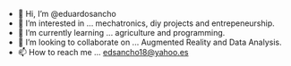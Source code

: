 - 👋 Hi, I’m @eduardosancho
- 👀 I’m interested in ... mechatronics, diy projects and entrepeneurship.
- 🌱 I’m currently learning ... agriculture and programming.
- 💞️ I’m looking to collaborate on ... Augmented Reality and Data Analysis.
- 📫 How to reach me ... edsancho18@yahoo.es

<!---
eduardosancho/eduardosancho is a ✨ special ✨ repository because its `README.md` (this file) appears on your GitHub profile.
You can click the Preview link to take a look at your changes.
--->
